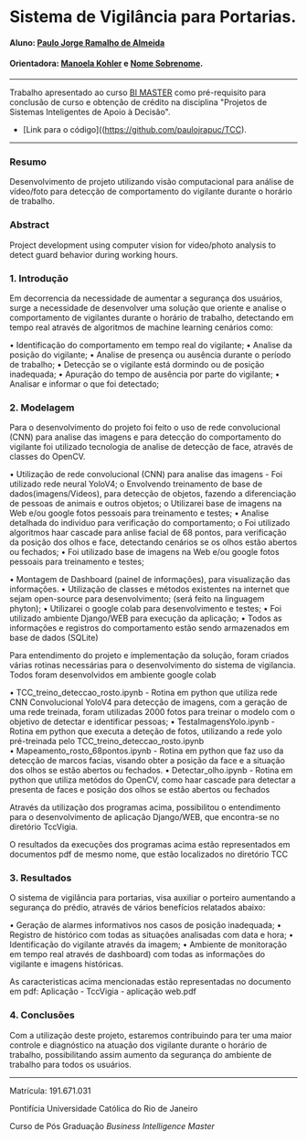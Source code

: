 <!-- antes de enviar a versão final, solicitamos que todos os comentários, colocados para orientação ao aluno, sejam removidos do arquivo -->
# Sistema de Vigilância para Portarias.

#### Aluno: [Paulo Jorge Ramalho de Almeida](https://github.com/paulojrapuc)
#### Orientadora: [Manoela Kohler](https://github.com/manoelakohler) e [Nome Sobrenome](https://github.com/link_do_github).

---

Trabalho apresentado ao curso [BI MASTER](https://ica.puc-rio.ai/bi-master) como pré-requisito para conclusão de curso e obtenção de crédito na disciplina "Projetos de Sistemas Inteligentes de Apoio à Decisão".

<!-- para os links a seguir, caso os arquivos estejam no mesmo repositório que este README, não há necessidade de incluir o link completo: basta incluir o nome do arquivo, com extensão, que o GitHub completa o link corretamente -->
- [Link para o código]((https://github.com/paulojrapuc/TCC). <!-- caso não aplicável, remover esta linha -->

---

### Resumo

<!-- trocar o texto abaixo pelo resumo do trabalho, em português -->

Desenvolvimento de projeto utilizando visão computacional para análise de vídeo/foto para detecção de comportamento do vigilante durante o horário de trabalho.

### Abstract <!-- Opcional! Caso não aplicável, remover esta seção -->

<!-- trocar o texto abaixo pelo resumo do trabalho, em inglês -->

Project development using computer vision for video/photo analysis to detect guard behavior during working hours.

### 1. Introdução

Em decorrencia da necessidade de aumentar a segurança dos usuários, surge a necessidade de desenvolver uma solução que oriente e analise o comportamento de vigilantes durante o horário de trabalho, detectando em tempo real através de algoritmos de machine learning cenários como: 

•	Identificação do comportamento em tempo real do vigilante;
•	Analise da posição do vigilante;
•	Analise de presença  ou ausência durante o período de trabalho;
•	Detecção se o vigilante está dormindo ou de posição inadequada;
•	Apuração do tempo de ausência por parte do vigilante;
•	Analisar e informar o que foi detectado;

### 2. Modelagem

Para o desenvolvimento do projeto foi feito o uso de rede convolucional (CNN) para analise das imagens e para detecção do comportamento do vigilante foi utilizado tecnologia de analise de detecção de face, através de classes do OpenCV. 

•	Utilização de rede convolucional (CNN) para analise das imagens - Foi utilizado rede neural YoloV4;
	o	Envolvendo treinamento de base de dados(imagens/Videos), para detecção de objetos, fazendo a diferenciação de pessoas de animais e outros objetos; 
	o	Utilizarei base de imagens na Web e/ou google fotos pessoais para treinamento e testes;
•	Analise detalhada do individuo para verificação do comportamento;
	o	Foi utilizado algoritmos haar cascade para anlise facial de 68 pontos, para verificação da posição dos olhos e face, detectando cenários se os olhos estão abertos ou fechados;
•   Foi utilizado base de imagens na Web e/ou google fotos pessoais para treinamento e testes;
	
•	Montagem de Dashboard (painel de informações), para visualização das informações.
•	Utilização de classes e métodos existentes na internet que sejam open-source para desenvolvimento; (será feito na linguagem phyton);
•	Utilizarei o google colab para desenvolvimento e testes;
•   Foi utilizado ambiente Django/WEB para execução da aplicação;
•   Todos as informações e registros do comportamento estão sendo armazenados em base de dados (SQLite) 

Para entendimento do projeto e implementação da solução, foram criados várias rotinas necessárias para o desenvolvimento do sistema de vigilancia.
Todos foram desenvolvidos em ambiente google colab

• TCC_treino_deteccao_rosto.ipynb - Rotina em python que utiliza rede CNN Convolucional YoloV4 para detecção de imagens, com a geração de uma rede treinada, foram utilizadas 2000 fotos para treinar o modelo com o objetivo de detectar e identificar pessoas;
• TestaImagensYolo.ipynb - Rotina em python que executa a deteção de fotos, utilizando a rede yolo pré-treinada  pelo  TCC_treino_deteccao_rosto.ipynb  
• Mapeamento_rosto_68pontos.ipynb - Rotina em python que faz uso da detecção de marcos facias, visando obter a posição da face e a situação dos olhos se estão abertos ou fechados.
• Detectar_olho.ipynb - Rotina em python que utiliza metódos do OpenCV, como haar cascade para detectar a presenta de faces e posição dos olhos se estão abertos ou fechados

Através da utilização dos programas acima, possibilitou o entendimento para o desenvolvimento de aplicação Django/WEB, que encontra-se no diretório TccVigia.

O resultados da execuções dos programas acima estão representados em documentos pdf de mesmo nome, que estão localizados no diretório TCC
### 3. Resultados

O sistema de vigilância para portarias, visa auxiliar o porteiro aumentando a segurança do prédio, através de vários benefícios relatados abaixo:

•	Geração de alarmes informativos nos casos de posição inadequada;
•	Registro de histórico com todas as situações analisadas com data e hora;
•	Identificação do vigilante através da imagem;
•	Ambiente de monitoração em tempo real através de dashboard) com  todas as informações do vigilante e imagens históricas.

As caracteristicas acima mencionadas estão representadas no documento em pdf: Aplicação - TccVigia - aplicação web.pdf


### 4. Conclusões

Com a utilização deste projeto, estaremos contribuindo para ter uma maior controle e diagnóstico na atuação dos vigilante durante o horário de trabalho, possibilitando assim aumento da segurança do ambiente de trabalho para todos os usuários.

---

Matrícula: 191.671.031

Pontifícia Universidade Católica do Rio de Janeiro

Curso de Pós Graduação *Business Intelligence Master*
